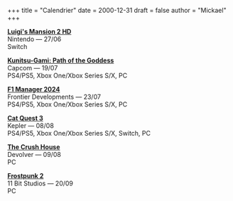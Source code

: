 +++
title = "Calendrier"
date = 2000-12-31
draft = false
author = "Mickael"
+++

**[Luigi's Mansion 2 HD](https://www.nintendo.com/fr-fr/Jeux/Jeux-Nintendo-Switch/Luigi-s-Mansion-2-HD-2442032.html)**\
Nintendo — 27/06\
Switch

**[Kunitsu-Gami: Path of the Goddess](https://www.kunitsu-gami.com/en-us/)**\
Capcom — 19/07\
PS4/PS5, Xbox One/Xbox Series S/X, PC

**[F1 Manager 2024](https://www.f1manager.com)**\
Frontier Developments — 23/07\
PS4/PS5, Xbox One/Xbox Series S/X, PC

**[Cat Quest 3](https://www.thegentlebros.com/catquest3/)**\
Kepler — 08/08\
PS4/PS5, Xbox One/Xbox Series S/X, Switch, PC

**[The Crush House](https://thecrush.house)**\
Devolver — 09/08\
PC

**[Frostpunk 2](https://frostpunk2.com)**\
11 Bit Studios — 20/09\
PC